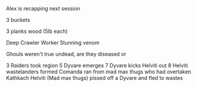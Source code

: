 Alex is recapping next session

3 buckets

3 planks wood (5lb each)

Deep Crawler Worker
Stunning venom

Ghouls weren't true undead, are they diseased or 


3 Raiders took region
5 Dyvare emerges
7 Dyvare kicks Helviti out
8 Helviti wastelanders formed
Comanda ran from mad max thugs who had overtaken Kathkach
Helviti (Mad max thugs) pissed off a Dyvare and fled to wastes



